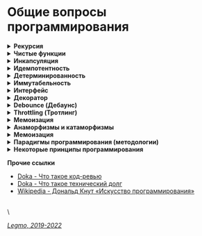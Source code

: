 # Общие вопросы программирования

<details>

<summary><strong>Рекурсия</strong></summary>

Рекурсия – это термин/приём в программировании, означающий вызов функцией самой себя. Рекурсивные функции могут быть использованы для элегантного решения определённых задач.

Когда функция вызывает саму себя, это называется шагом рекурсии. База рекурсии – это такие аргументы функции, которые делают задачу настолько простой, что решение не требует дальнейших вложенных вызовов.

Классические примеры рекурсии:

* возведение в степень
* числа Фибоначчи
* \-факториал

**Возведение в степень**

```js
function pow(x, n) {
  if (n == 1) {
    return x;
  } else {
    return x * pow(x, n - 1);
  }
}

alert(pow(2, 3)); // 8
```

**Числа Фибоначчи**

```js
// Напишите функцию fib(n) которая возвращает n-е число Фибоначчи.

function fib(n) {
  // return n <= 1 ? n : fib(n - 1) + fib(n - 2);
  if (n <= 1) {
    return n
  } else {
    return fib(n - 1) + fib(n - 2);
  }
}

alert(fib(3)); // 2
alert(fib(7)); // 13
```

**Рекурсивная структура данных**

Рекурсивно определяемая структура данных – это структура данных, которая может быть определена с использованием самой себя. Например дерево HTML-элементов\
рекурсивные функции могут быть использованы для прохода по ним.

**Замена циклом** Любая рекурсивная функция может быть переписана в итеративную. И это иногда требуется для оптимизации работы. Но для многих задач рекурсивное решение достаточно быстрое и простое в написании и поддержке.

Любая рекурсия может быть сведена к циклу, по сути это следует из тезиса Черча-Тьюринга любая функция, которая может быть вычислена физическим устройством, может быть вычислена машиной Тьюринга; Принципиальное отличие рекурсии от цикла состоит в наличии стека вызова - все локальные переменные и аргументы складываются в стек при каждом вызове рекурсивной функции, а в цикле локальные переменные остаются "на месте".

Обычно рекурсивный алгоритм может быть заменён циклом и, если необходимо, вспомогательной структурой данных, чаще всего стеком.

**Ссылки**

* [learn.javascript.ru - Рекурсия и стек](https://learn.javascript.ru/recursion)
* [Habr - Превращаем рекурсию в цикл](https://habr.com/ru/post/533034/)
* [learn.javascript.ru - Задачка на числа Фибоначчи](https://learn.javascript.ru/task/fibonacci-numbers)
* [code.tutsplus.com - Рекурсия в JavaScript](https://code.tutsplus.com/ru/tutorials/understanding-recursion-with-javascript--cms-30346)

\


</details>

<details>

<summary><strong>Чистые функции</strong></summary>

Детерминированная функция, которая не производит побочных эффектов.

Чистые функции — не меняют свои входные данные и предсказуемо возвращают один и тот же результат для одинаковых аргументов.

Чистая функция:

* `идемпотента` - при повторении операции даст тот же эффект
* `детерминирована` - для одних и тех же данных всегда выдаёт тот же результат
* `иммутабельна` - неизменяема. Функция не меняет входящие данные. Делает копию, и работает уже с ней.
* без `сайд-эффектов` - без побочных эффектов. Например: какой-то внешний объект изменился, функция от него зависела, и при тех же входящих данных (которые мы напрямую передали при вызове функции) мы получили новый результат (т.к. она ещё взаимодействует с каким-то внешним объектом, который тоже меняется). Например, нельзя делать AJAX-запросы

**Почему важна `иммутабельность`**\
У нас ссылочный тип данных - функция изменит входящие данные, и они изменятся в объекте где хранятся (например объект в памяти). Соответственно эти изменения могут вылезти где-то ещё. Один метод компонента случайно изменил данные, а другой метод потом взял уже изменённые (хотя ему нужны были оригинальные)...

**Функция должна что-то возвращать**\
Функция не меняет никакие данные которые в ней пришли, и не меняет ничего во внешнем мире.\
Чтоб в такой функции был какой-то смысл - она должна что-то возвращать, делать return().

**Мутирующие и немутирующие методы**\
В JS особенно внимательно нужно относиться к массивам.\
Есть методы `мутирующие` и `немутирующие`.\


Примеры мутирующих методов:

* `push`
* `reverse`
* `splice`

Примеры немутирующих методов:

* `slice`

**Side-effect**\
Побочными эффектами называют любые взаимодействия с внешней средой. К ним относятся файловые операции, такие как запись в файл, чтение файла, отправка или приём данных по сети и даже вывод в консоль.\
Кроме того, побочными эффектами считаются изменения внешних переменных (например, глобальных) и входных параметров в случае, когда они передаются по ссылке.\
Побочные эффекты составляют одну из самых больших сложностей при разработке. Их наличие значительно затрудняет логику кода и тестирование. Приводит к возникновению огромного числа ошибок. Только при работе с файлами количество возможных ошибок измеряется сотней: начиная с того, что закончилось место на диске, заканчивая попыткой читать данные из несуществующего файла. Для их предотвращения код обрастает большим числом проверок и защитных механизмов.\
Без побочных эффектов невозможно написать ни одной полезной программы. Какие бы важные вычисления она ни делала, их результат должен быть как-то продемонстрирован. В самом простом случае его нужно вывести на экран, что автоматически приводит нас к побочным эффектам. В реальных же приложениях, обычно, все сводится к взаимодействию с базой данных или отправкой запросов по сети.\
Не существует способа избавиться от побочных эффектов совсем, но их влияние на программу можно минимизировать. Как правило, в типичной программе побочных эффектов не так много по отношению к остальному коду, и происходят они лишь в самом начале и в конце.\
Например, программа, которая конвертирует файл из текстового формата в PDF, в идеале выполняет ровно два побочных эффекта:

* Читает файл в самом начале работы программы.
* Записывает результат работы программы в новый файл.\
  Между этими двумя пунктами и происходит основная работа, которая содержит чистую алгоритмическую часть. Побочные эффекты в таком случае будут находиться только в верхнем слое приложения, а ядро, выполняющее основную работу, останется чистым от них.\
  Инкремент и декремент — единственные базовые арифметические операции в JS, которые обладают побочными эффектами ( изменяют само значение в переменной). Именно поэтому с ними сложно работать в составных выражениях. Они могут приводить к таким сложноотлавливаемым ошибкам, что во многих языках вообще отказались от их введения (в Ruby и Python их нет). В JS стандарты кодирования предписывают их не использовать.

Примеры:

* Видоизменение входных параметров
* console.log
* HTTP вызовы (AJAX/fetch)
* Изменение в файловой системе
* Запросы DOM

**В ReactJS / Redux**\
Чистыми функциями должны быть:

* компоненты
* редьюсеры
* селекторы\


Пример чистой функции

```js
function sum(a, b) {
  return a + b;
}
```

Пример нечистой функции (записывает данные в свои же аргументы)

```js
function withdraw(account, amount) {
  account.total -= amount;
}
```

**Ссылки**

* [IT-Kamasutra #88 - pure function (чистая функция)](https://youtu.be/KU81NnNcjmw)
* [Hexlet - Чистые функции](https://ru.hexlet.io/courses/js-functions/lessons/pure-functions/theory\_unit)
* Смотри также в разделе «[React — Компоненты. Компоненты = чистые функции](../js/react.md)»

\


</details>

<details>

<summary><strong>Инкапсуляция</strong></summary>

Сокрытие лишних деталей.

\


</details>

<details>

<summary><strong>Идемпотентность</strong></summary>

Повторное применение операции к объекту дает тот же результат, что и первое.\
Свойство объекта или операции.

\


</details>

<details>

<summary><strong>Детерминированность</strong></summary>

Результат однозначно определяется исходными данными.\
Для одних и тех же исходных данных алгоритм выдаёт тот же результат.

\


</details>

<details>

<summary><strong>Иммутабельность</strong></summary>

Неизменяемость.\
Функция не меняет входящие данные. Делает копию, и работает уже с ней.

**Ссылки**

* [Неизменяемость в JavaScript](https://techrocks.ru/2020/11/13/immutability-in-javascript-explained/)

\


</details>

<details>

<summary><strong>Интерфейс</strong></summary>

Как мы взаимодействуем с чем-то.\
Интерфейс объекта - какие свойства и методы у него есть.\
Интерфейс функции - её имя, какие параметры мы в неё передаём, какой ответ получаем...

\


</details>

<details>

<summary><strong>Декоратор</strong></summary>

Микропаттерн оптимизации функции — позволяет добавить дополнительное поведение функции, не изменяя ее.

**Ссылки**

* [Habr - Декораторы](https://habr.com/ru/post/60957/)
* [learn JS - Декораторы и переадресация вызова, call/apply](https://learn.javascript.ru/call-apply-decorators)

\


</details>

<details>

<summary><strong>Debounce (Дебаунс)</strong></summary>

"Декоратор" который возвращает обертку. Она откладывает вызов исходной функции на определенное время.\
Превращает несколько вызовов функции в течение определенного времени в один вызов.\
Причем задержка начинает заново отсчитываться с каждой новой попыткой вызова.

Если дословно переводить — «устранение дребезга».

Возможны два варианта:

* Реальный вызов происходит только в случае, если с момента последней попытки прошло время, большее или равное задержке.
* Реальный вызов происходит сразу, а все остальные попытки вызова игнорируются, пока не пройдет время, большее или равное задержке, отсчитанной от времени последней попытки.

**Зачем?**\
Обычно debounce используют, если исходная функция вызывается чаще, чем это требуется.\
Например, DOM-события mousemove, resize, scroll генерируют очень частые вызовы обработчиков, поэтому в ряде случаев было бы полезно обернуть такие обработчики в debounce.\
Другое применение – контроль пользовательского ввода текста: если при изменении поля INPUT требуется передавать на сервер текущее введенное значение, это может создать большое количество однотипных запросов, особенно если пользователь печатает очень быстро. В этом случае тоже весьма кстати будет ограничить число вызовов обработчика с помощью debounce.\
Функция debounce крайне полезна, когда дело доходит до производительности обработчиков событий.

Ссылки:

* [Habr - Декораторы](https://habr.com/ru/post/60957/)
* [Для чего нужна функция debounce и как она работает](http://gdrw.ru/reviews/tech/debounce-function-in-javascript)
* [learn.javascript.ru - реализация на js](https://learn.javascript.ru/task/debounce)
* [7 важных функций JavaScript](https://getinstance.info/articles/javascript/essential-javascript-functions/)

<!---->

* [Habr - Микропаттерны оптимизации в Javascript: декораторы функций debouncing и throttling](https://habr.com/ru/post/60957/)
* [learn.javascript.ru - Сделать Debounce](https://learn.javascript.ru/task/debounce)
* [doka - Сделать Debounce на примере формы поиска](https://doka.guide/js/debounce/)
* [Habr - Debouncing с помощью React Hooks](https://habr.com/ru/post/492248/)
* [Habr - Debouncing с помощью React Hooks: хук для функций](https://habr.com/ru/company/domclick/blog/510616/)

\


</details>

<details>

<summary><strong>Throttling (Тротлинг)</strong></summary>

Данный декоратор позволяет «затормозить» функцию — функция будет выполняться не чаще одного раза в указанный период, даже если она будет вызвана много раз в течение этого периода. Т.е. все промежуточные вызовы будут игнорироваться.

Ссылки:

* [Habr - Декораторы](https://habr.com/ru/post/60957/)
* [Habr - Микропаттерны оптимизации в Javascript: декораторы функций debouncing и throttling](https://habr.com/ru/post/60957/)

\


</details>

<details>

<summary><strong>Мемоизация</strong></summary>

Разновидность кэширования.\
Запоминаем предыдущие результаты вызова функции, и если вызывается снова - используем их из кэша

Для того чтобы функцию можно было подвергнуть мемоизации, она должна быть чистой, всегда возвращать одни и те же значения в ответ на одни и те же аргументы.

Мемоизация — это компромисс между производительностью и потреблением памяти. Мемоизация хороша для функций, имеющих сравнительно небольшой диапазон входных значений, что позволяет достаточно часто, при повторных вызовах функций, задействовать значения, найденные ранее, не тратя на хранение данных слишком много памяти.

Может показаться, что собственные реализации мемоизации стоит применять, например, при обращениях к неким API из браузерного кода. Однако, делать этого не нужно, так как браузер автоматически кэширует их, используя, в частности, HTTP-кэш.

Если вы работаете с React/Redux, можете взглянуть на **reselect**. Тут используется селектор с мемоизацией. Это позволяет выполнять вычисления только в том случае, если в соответствующей части дерева состояний произошли изменения.

Пожалуй, лучше всего функции с мемоизацией показывают себя там, где выполняются сложные, ресурсоёмкие вычисления. Здесь данная техника может значительно повысить производительность решения. Надо отметить, что нечто вроде вычисления факториала или чисел Фибоначчи — это хорошие учебные примеры, но в реальном мире всё гораздо интереснее и сложнее.

**Ссылки**

* [https://habr.com/ru/company/ruvds/blog/332384/](https://habr.com/ru/company/ruvds/blog/332384/)

\


</details>

<details>

<summary><strong>Анаморфизмы и катаморфизмы</strong></summary>

**Анаморфизмы**

Функции, с помощью которых объекты разворачиваются в более сложные структуры, содержащие объекты того же типа.

```js
// Преобразование целого числа в ряд чисел:
function downToOne(n) {
  const list = [];

  for (let i = n; i > 0; --i) {
    list.push(i);
  }

  return list;
}

downToOne(5) // [ 5, 4, 3, 2, 1 ]
```

\
\


**Катаморфизмы**

Противоположность анаморфизмов: сворачивают объекты с более сложной структурой в простые.

```js
// Преобразование ряда чисел в одно
function product(list) {
  let product = 1;

  for (const n of list) {
    product = product * n;
  }

  return product;
}

product(downToOne(5)) // 120
```

\
\


Ссылки:

* [tproger.ru - Шпаргалка по современному JavaScript](https://tproger.ru/translations/javascript-cheatsheet/#amrphcatmrph)

\


</details>

<details>

<summary><strong>Мемоизация</strong></summary>

`Профилирование` — сбор характеристик работоспособности программы.\
Чтобы оценить, насколько эффективно она работает, выявить ее «слабые» участки.

`Профилировщик` — программа, которая следит за другими программами, во время их исполнения.\
не анализирует, только собирает информацию «как работает программа».

В языках программирования обычно есть спец. методы дл помощи в профилировании.\
Также есть специальные плагины/программы, например в отладчиках в браузерах

**Какая информация обычно собирается**

* измерение времени, затраченного на ту или иную функцию;
* измерение потраченных системных ресурсов на ту или иную функцию;
* изменения программы в зависимости от воздействия на нее со стороны пользователей;
* как запустилась и как прекратила работать программа;
* были ли «зависания» в программе и из-за чего;
* ...

**Ссылки**

* [Профилирование в программировании: какой профилировщик выбрать](https://codernet.ru/articles/drugoe/profilirovanie\_v\_programmirovanii\_kakoj\_profilirovshhik\_vyibrat/)

\


</details>

<details>

<summary><strong>Парадигмы программирования (методологии)</strong></summary>

Набор приёмов и понятий, которые определяют «как писать» называют парадигмой.

**Кратко**

* Императивное
  * ООП
  * Процедурное
* Декларативное
  * Функциональное
  * Логическое
* Прочие
  * Реактивное - ориентированное на потоки данных и распространение изменений. Можно реализовать в **ООП**, в **чистом императивном** стиле и т.д. Естественнее всего реализуется в **функциональном**
  * Структурное
  * Модульное
  * Обобщённое
  * всякие экзотические - автоматное, аппликативное, аспект/агент/компонент-ориентированное.
* **Императивное** — описываем вычисления в виде инструкций, шаг за шагом изменяющих состояние программы. В деталях описывает _как_ добраться до нужного места.
  * **Процедурное** - исходная задача разбивается на меньшие (с помощью процедур) и это происходит до тех пор, пока решение всех конкретных процедур не окажется тривиальным.
  * **ООП** - сущности в программе представляются в виде объектов. Каждый объект — экземпляр какого-то класса, некой абстрактной сущности, в которой описано поведение.
* **Декларативное** - описываем не поведение, а состояния компонентов (в зависимости от разных данных) + переключаемся между этими состояниями. Объясняет _что_ мы должны получить в итоге.
  * **Функциональное** - всё есть чистая функция, даже числа. Важно "отсутствие состояния". На его основе хорошо работать в **реактивном** стиле (см. ниже).
  * **Логическое** - скорее математика, чем программирование. Используя математические доказательства и законы логики, решать бизнес-задачи. Часто используется для моделирования процессов.

**Ещё есть**

* **Реактивное** - ориентированное на потоки данных и распространение изменений. Должна существовать возможность легко выражать статические и динамические потоки данных, а также нижележащая модель исполнения должна автоматически распространять изменения благодаря потоку данных. Можно реализовать в **ООП**, в **чистом императивном** стиле и т.д. Естественнее всего реализуется в **функциональном**
* **Структурное** - декомпозиция. По-прежнему оперируем состоянием и инструкциями, однако вводится понятие составной инструкции (блока), инструкций ветвления и цикла.
* **Модульное** - разделение функциональности на законченные блоки. Программа описанная в стиле модульного программирования — это набор модулей. Что внутри, классы, императивный код или чистые функции — не важно. Благодаря модулям впервые в программировании появилась серьезная инкапсуляция — возможно использовать какие-либо сущности внутри модуля, но не показывать их внешнему миру.
* **Обобщённое** - разделение на шаблоны
* всякие экзотические - автоматное, аппликативное, аспект/агент/компонент-ориентированное...\
  Немного подробнее: [«Забытые» парадигмы программирования](https://habr.com/ru/post/223253/) ...

**Прочее**

Декларативный подход читается в среднем легче, хотя на написание в обоих стилях времени может уходить одинаковое количество. (Но это тоже зависит от конкретных разработчиков, потому что кто-то мог привыкнуть к конкретному стилю.)

Человеческий мозг может держать одновременно в памяти ограниченное количество объектов. Если мы работаем с какой-то сложной системой, нам будет трудно одновременно помнить и о том, что она делает, и о том, как она устроена.

Императивный стиль смешивает назначение программы и детали её реализации, в то время как декларативный старается описывать только назначение.

Плюсы и минусы зависят от контекста:

* Если вам нужно детально описать какое-то действие — например при разработке конкретного алгоритма — то больше подходит императивный подход.
* Если вы работаете на уровне бизнес-логики, то лучше писать декларативно, а детали реализации скрыть в более низком уровне абстракций.

**Мультипарадигменные языки**

Для большой части задач так мы вовсе можем использовать и ФП, и ООП, и процедурное, и логическое программирование. И есть языки, которые не привязаны к конкретной парадигме. JavaScript как раз один из таких языков. (Именно поэтому мы могли описать пример для каждой парадигмы на нём.)

**Ссылки**

* [Парадигмы программирования](https://doka.guide/js/programming-paradigms/)
* [Википедия - парадигмы программирования](https://ru.wikipedia.org/wiki/%D0%9F%D0%B0%D1%80%D0%B0%D0%B4%D0%B8%D0%B3%D0%BC%D0%B0\_%D0%BF%D1%80%D0%BE%D0%B3%D1%80%D0%B0%D0%BC%D0%BC%D0%B8%D1%80%D0%BE%D0%B2%D0%B0%D0%BD%D0%B8%D1%8F)
* [Habr - Чистая архитектура. Часть II — Парадигмы программирования](https://habr.com/ru/post/554474/)
* [Парадигмы программирования](https://pikabu.ru/story/paradigmyi\_programmirovaniya\_7584307)
* [tproger.ru - Функциональное программирование с примерами на JavaScript. Часть 1. Основные техники функционального программирования](https://tproger.ru/translations/functional-js-1/)
* [tproger.ru - Функциональное программирование с примерами на JavaScript. Часть 2. Аппликативные функторы, curryN и валидации](https://tproger.ru/translations/functional-js-2/)

\


</details>

<details>

<summary><strong>Некоторые принципы программирования</strong></summary>

* `DRY` - Don't repeat yourself (Не повторяйся)
* `KISS` - Keep it simple, stupid (Делай проще, тупица)
* `YAGNI` - You aren't gonna need it (Вам это не понадобится)
* `SOLID`
  * (см выше - ООП)
  * Single Responsibility Principle («Принцип единой ответственности», SRP)
  * Open-Closed Principle («Принцип открытости-закрытости», OCP)
  * Liskov Substitution Principle («Принцип подстановки Барбары Лисков», LSP)
  * Interface Segregation Principle («Принцип разделения интерфейса», ISP)
  * Dependency Inversion Principle («Принцип инверсии зависимостей», DIP)
* `GRASP` - Gneral responsibility assignment software patterns (общие шаблоны распределения ответственностей, паттерны проектирования) ООП
  * Информационный эксперт (Information Expert)
  * Создатель (Creator)
  * Контроллер (Controller)
  * Слабое зацепление (Low Coupling)
  * Высокая связность (High Cohesion)
  * Полиморфизм (Polymorphism)
  * Чистое изготовление (Pure Fabrication)
  * Перенаправление (Indirection)
  * Устойчивость к изменениям (Protected Variations)
* `CQS` - Command-query Separation (Разделение ответственности команд и запросов)
* `Law of Demeter` - Закон Деметры (см ООП)
* `SLAP` - Single level of Abstraction Principle (Принцип единого уровня абстракций)

**Интересные идеи на тему**

* [YouTube - Ментальное программирование](https://www.youtube.com/watch?v=EEq1wdM2M2w)

**Некоторые принципы Объектно Ориентированнаого Дизайна**

* **Закон Деметры** (англ. Law of Demeter, LoD) - каждый программный модуль:
  * должен обладать ограниченным знанием о других модулях: знать о модулях, которые имеют «непосредственное» отношение к этому модулю.
  * должен взаимодействовать только с известными ему модулями «друзьями», не взаимодействовать с незнакомцами.
  * обращаться только к непосредственным «друзьям». **Ссылки**
  * [Habr](https://habr.com/ru/post/319652/)
  * [wikipedia](https://ru.wikipedia.org/wiki/%D0%97%D0%B0%D0%BA%D0%BE%D0%BD\_%D0%94%D0%B5%D0%BC%D0%B5%D1%82%D1%80%D1%8B)
*   **GRASP** (general responsibility assignment software patterns) — общие шаблоны распределения ответственностей

    * Ответственность должна быть назначена тому, кто владеет максимумом необходимой информации для исполнения. Постоянно используешь в объекте какой-то внешний метод? Скорее всего, этот метод должен быть в этом объекте
    * высокое сцепление - код выполняющий одну задачу, должне быть в одном месте
    * низкая связность - модули не должны зависеть друг от друга (если они ссылаются друг на друга - это то же самое что у вас один большой модуль)
    * ... (всего 9 принципов)
    * [Wikipedia](https://ru.wikipedia.org/wiki/GRASP)
    * **CQS** (Command Query Separation)
      * метод должен быть либо командой, выполняющей какое-то действие, либо запросом, возвращающим данные, но не одновременно.
      * Другими словами, задавание вопроса не должно менять ответ.
      * Более формально, возвращать значение можно только чистым, не имеющим побочных эффектов методам. Следует отметить, что строгое соблюдение этого принципа делает невозможным отслеживание количества вызовов запросов.
      * Другими словами: если я спрашиваю у объекта "Ты админ?", он должен вернуть только tru или false. И не должен внутри заниматься изменением состояния
      * [Wikipediz](https://ru.wikipedia.org/wiki/CQRS)
      * **Single level of Abstraction** (один уровень абстракции)
        * Каждый метод должен быть написан на одном уровне абстракции.
        * [Single level of abstraction (en)](https://medium.com/@yukas/single-level-of-abstraction-1e2bb6a645d7)

    См видео "[Ментальное программирование](https://www.youtube.com/watch?v=EEq1wdM2M2w)"

\


</details>

**Прочие ссылки**

* [Doka - Что такое код-ревью](https://doka.guide/tools/code-review/)
* [Doka - Что такое технический долг](https://doka.guide/js/technical-debt/)
* [Wikipedia - Дональд Кнут «Искусство программирования»](https://ru.wikipedia.org/wiki/%D0%98%D1%81%D0%BA%D1%83%D1%81%D1%81%D1%82%D0%B2%D0%BE\_%D0%BF%D1%80%D0%BE%D0%B3%D1%80%D0%B0%D0%BC%D0%BC%D0%B8%D1%80%D0%BE%D0%B2%D0%B0%D0%BD%D0%B8%D1%8F)

\
\


[_Legmo, 2019-2022_](https://github.com/Legmo/notes/)
